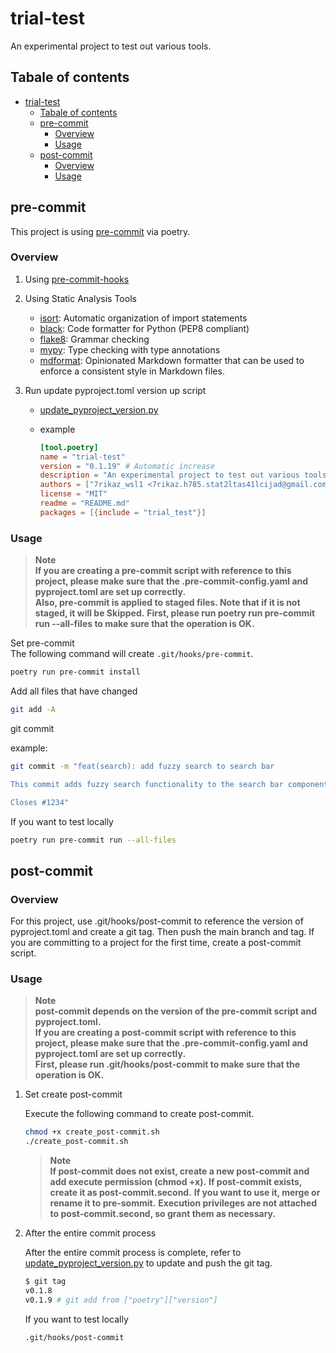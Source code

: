 # trial-test

An experimental project to test out various tools.

## Tabale of contents

- [trial-test](#trial-test)
  - [Tabale of contents](#tabale-of-contents)
  - [pre-commit](#pre-commit)
    - [Overview](#overview)
    - [Usage](#usage)
  - [post-commit](#post-commit)
    - [Overview](#overview-1)
    - [Usage](#usage-1)

## pre-commit

This project is using [pre-commit](https://github.com/pre-commit/pre-commit) via poetry.

### Overview

1. Using [pre-commit-hooks](https://github.com/pre-commit/pre-commit-hooks)

1. Using Static Analysis Tools

   - [isort](https://pypi.org/project/isort/): Automatic organization of import statements
   - [black](https://pypi.org/project/black/): Code formatter for Python (PEP8 compliant)
   - [flake8](https://pypi.org/project/flake8/): Grammar checking
   - [mypy](https://pypi.org/project/mypy/): Type checking with type annotations
   - [mdformat](https://pypi.org/project/mdformat/): Opinionated Markdown formatter that can be used to enforce a consistent style in Markdown files.

1. Run update pyproject.toml version up script

   - [update_pyproject_version.py](ci/update_pyproject_version.py)

   - example

     ```toml
     [tool.poetry]
     name = "trial-test"
     version = "0.1.19" # Automatic increase
     description = "An experimental project to test out various tools."
     authors = ["7rikaz_wsl1 <7rikaz.h785.stat2ltas41lcijad@gmail.com>"]
     license = "MIT"
     readme = "README.md"
     packages = [{include = "trial_test"}]
     ```

### Usage

> **Note**\
> **If you are creating a pre-commit script with reference to this project, please make sure that the .pre-commit-config.yaml and pyproject.toml are set up correctly.**\
> **Also, pre-commit is applied to staged files. Note that if it is not staged, it will be Skipped.**
> **First, please run poetry run pre-commit run --all-files to make sure that the operation is OK.**

Set pre-commit\
The following command will create `.git/hooks/pre-commit`.

```bash
poetry run pre-commit install
```

Add all files that have changed

```bash
git add -A
```

git commit

example:

```bash
git commit -m "feat(search): add fuzzy search to search bar

This commit adds fuzzy search functionality to the search bar component. Fuzzy search allows users to find search results even if they make spelling mistakes or typos. This feature will enhance the user experience and make it easier to find what they are looking for.

Closes #1234"
```

If you want to test locally

```bash
poetry run pre-commit run --all-files
```

## post-commit

### Overview

For this project, use .git/hooks/post-commit to reference the version of pyproject.toml and create a git tag. Then push the main branch and tag.
If you are committing to a project for the first time, create a post-commit script.

### Usage

> **Note**\
> **post-commit depends on the version of the pre-commit script and pyproject.toml.**\
> **If you are creating a post-commit script with reference to this project, please make sure that the .pre-commit-config.yaml and pyproject.toml are set up correctly.**\
> **First, please run .git/hooks/post-commit to make sure that the operation is OK.**

1. Set create post-commit

   Execute the following command to create post-commit.

   ```bash
   chmod +x create_post-commit.sh
   ./create_post-commit.sh
   ```

   > **Note**\
   > **If post-commit does not exist, create a new post-commit and add execute permission (chmod +x).**
   > **If post-commit exists, create it as post-commit.second.**
   > **If you want to use it, merge or rename it to pre-sommit.**
   > **Execution privileges are not attached to post-commit.second, so grant them as necessary.**

1. After the entire commit process

   After the entire commit process is complete, refer to [update_pyproject_version.py](ci/update_pyproject_version.py) to update and push the git tag.

   ```bash
   $ git tag
   v0.1.8
   v0.1.9 # git add from ["poetry"]["version"]
   ```

   If you want to test locally

   ```bash
   .git/hooks/post-commit
   ```
